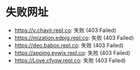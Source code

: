# 失败网址
- https://v.chavir.repl.co: 失败 (403
Failed)
- https://mization.edpjg.repl.co: 失败 (403
Failed)
- https://deo.babox.repl.co: 失败 (403
Failed)
- https://apping.eywjx.repl.co: 失败 (403
Failed)
- https://Love.cfvqw.repl.co: 失败 (403
Failed)
